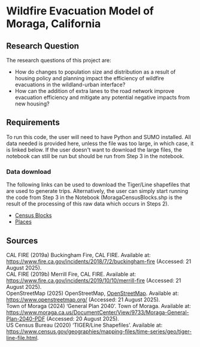 # Wildfire Evacuation Model of Moraga, California
## Research Question
The research questions of this project are:
- How do changes to population size and distribution as a result of housing policy and planning impact the efficiency of wildfire evacuations in the wildland-urban interface?
- How can the addition of extra lanes to the road network improve evacuation efficiency and mitigate any potential negative impacts from new housing?
## Requirements
To run this code, the user will need to have Python and SUMO installed. All data needed is provided here, unless the file was too large, in which case, it is linked below. If the user doesn't want to download the large files, the notebook can still be run but should be run from Step 3 in the notebook.
### Data download
The following links can be used to download the Tiger/Line shapefiles that are used to generate trips. Alternatively, the user can simply start running the code from Step 3 in the Notebook (MoragaCensusBlocks.shp is the result of the processing of this raw data which occurs in Steps 2).
- [Census Blocks](https://www.census.gov/cgi-bin/geo/shapefiles/index.php?year=2024&layergroup=Blocks+%282020%29)
- [Places](https://www.census.gov/cgi-bin/geo/shapefiles/index.php?year=2024&layergroup=Places)
## Sources
CAL FIRE (2019a) Buckingham Fire, CAL FIRE. Available at: https://www.fire.ca.gov/incidents/2018/7/2/buckingham-fire (Accessed: 21 August 2025).   
CAL FIRE (2019b) Merrill Fire, CAL FIRE. Available at: https://www.fire.ca.gov/incidents/2019/10/10/merrill-fire (Accessed: 21 August 2025).  
OpenStreetMap (2025) OpenStreetMap, [OpenStreetMap](https://www.openstreetmap.org/copyright). Available at: https://www.openstreetmap.org/ (Accessed: 21 August 2025).  
Town of Moraga (2024) ‘General Plan 2040’. Town of Moraga. Available at: https://www.moraga.ca.us/DocumentCenter/View/9733/Moraga-General-Plan-2040-PDF (Accessed: 20 August 2025).   
US Census Bureau (2020) ‘TIGER/Line Shapefiles’. Available at: https://www.census.gov/geographies/mapping-files/time-series/geo/tiger-line-file.html.  
